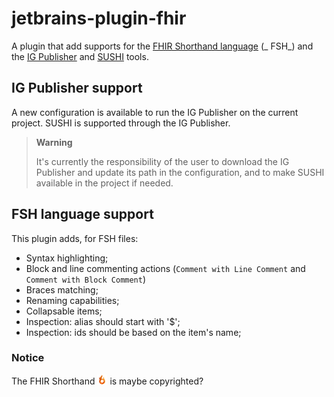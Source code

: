 # jetbrains-plugin-fhir

A plugin that add supports for the [FHIR Shorthand language](https://build.fhir.org/ig/HL7/fhir-shorthand/index.html) (_
FSH_) and the [IG Publisher](https://github.com/HL7/fhir-ig-publisher) and [SUSHI](https://github.com/FHIR/sushi/)
tools.

## IG Publisher support

A new configuration is available to run the IG Publisher on the current project. SUSHI is supported through the IG
Publisher.

> **Warning**
>
> It's currently the responsibility of the user to download the IG Publisher and update its path in the
> configuration, and to make SUSHI available in the project if needed.

## FSH language support

This plugin adds, for FSH files:

- Syntax highlighting;
- Block and line commenting actions (`Comment with Line Comment` and `Comment with Block Comment`)
- Braces matching;
- Renaming capabilities;
- Collapsable items;
- Inspection: alias should start with '$';
- Inspection: ids should be based on the item's name;

### Notice

The FHIR
Shorthand ![FSH icon](https://github.com/qligier/jetbrains-plugin-fhir/raw/master/src/main/resources/icons/fsh_flame.png)
is maybe copyrighted?
